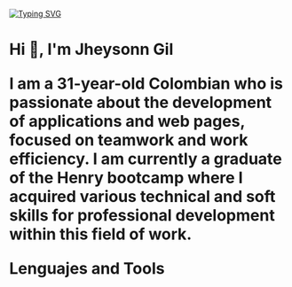 [![Typing SVG](https://readme-typing-svg.herokuapp.com?lines=Welcome+to+my+Profile%2C+I'm+Jheysonn+Gil)](https://git.io/typing-svg)

<h1>Hi 👋, I'm Jheysonn Gil</>

I am a 31-year-old Colombian who is passionate about the development of applications and web pages, focused on teamwork and work efficiency. I am currently a graduate of the Henry bootcamp where I acquired various technical and soft skills for professional development within this field of work.

Lenguajes and Tools



<!--
**rennemetter/rennemetter** is a ✨ _special_ ✨ repository because its `README.md` (this file) appears on your GitHub profile.

Here are some ideas to get you started:

- 🔭 I’m currently working on ...
- 🌱 I’m currently learning ...
- 👯 I’m looking to collaborate on ...
- 🤔 I’m looking for help with ...
- 💬 Ask me about ...
- 📫 How to reach me: ...
- 😄 Pronouns: ...
- ⚡ Fun fact: ...
-->
